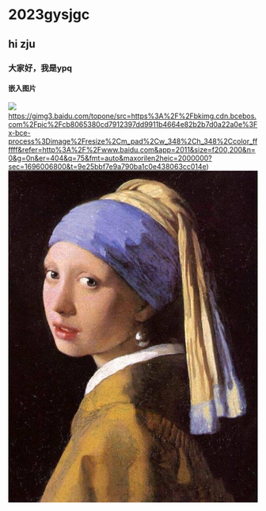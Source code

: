 # 2023gysjgc
## hi zju
### 大家好，我是ypq
#### 嵌入图片
![](https://gimg3.baidu.com/topone/src=https%3A%2F%2Fbkimg.cdn.bcebos.com%2Fpic%2Fcb8065380cd7912397dd9911b4664e82b2b7d0a22a0e%3Fx-bce-process%3Dimage%2Fresize%2Cm_pad%2Cw_348%2Ch_348%2Ccolor_ffffff&refer=http%3A%2F%2Fwww.baidu.com&app=2011&size=f200,200&n=0&g=0n&er=404&q=75&fmt=auto&maxorilen2heic=2000000?sec=1696006800&t=9e25bbf7e9a790ba1c0e438063cc014e)https://gimg3.baidu.com/topone/src=https%3A%2F%2Fbkimg.cdn.bcebos.com%2Fpic%2Fcb8065380cd7912397dd9911b4664e82b2b7d0a22a0e%3Fx-bce-process%3Dimage%2Fresize%2Cm_pad%2Cw_348%2Ch_348%2Ccolor_ffffff&refer=http%3A%2F%2Fwww.baidu.com&app=2011&size=f200,200&n=0&g=0n&er=404&q=75&fmt=auto&maxorilen2heic=2000000?sec=1696006800&t=9e25bbf7e9a790ba1c0e438063cc014e)
![](img/AA55457EF5FB4123D0ED0D4C766BE3BB.jpg)
